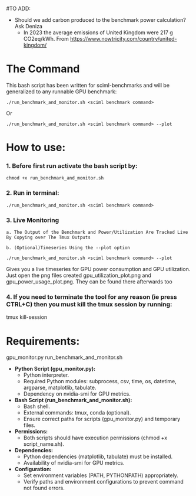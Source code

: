 #TO ADD:
- Should we add carbon produced to the benchmark power calculation? Ask Deniza
	- In 2023 the average emissions of United Kingdom were 217 g CO2eq/kWh. From <https://www.nowtricity.com/country/united-kingdom/>

The Command
===========
This bash script has been written for sciml-benchmarks and will be generalized to any runnable GPU benchmark:

```
./run_benchmark_and_monitor.sh <sciml benchmark command>
```

Or 

```
./run_benchmark_and_monitor.sh <sciml benchmark command> --plot
```

# How to use:
### 1. Before first run activate the bash script by:

```
chmod +x run_benchmark_and_monitor.sh
```

### 2. Run in terminal:

 ```
./run_benchmark_and_monitor.sh <sciml benchmark command> 
```

### 3.  Live Monitoring
	a. The Output of the Benchmark and Power/Utilization Are Tracked Live By Copying over The Tmux Outputs

	b. (Optional)Timeseries Using the --plot option
  
```
./run_benchmark_and_monitor.sh <sciml benchmark command> --plot
```

Gives you a live timeseries for GPU power consumption and GPU utilization. Just open the png files created gpu_utilization_plot.png and gpu_power_usage_plot.png. They can be found there afterwards too

### 4. If you need to terminate the tool for any reason (ie press CTRL+C) then you must kill the tmux session by running:
tmux kill-session


# Requirements:
gpu_monitor.py 
run_benchmark_and_monitor.sh


* **Python Script (gpu_monitor.py):**
	* Python interpreter.
	* Required Python modules: subprocess, csv, time, os, datetime, argparse, matplotlib, tabulate.
	* Dependency on nvidia-smi for GPU metrics.
* **Bash Script (run_benchmark_and_monitor.sh):**
	* Bash shell.
	* External commands: tmux, conda (optional).
	* Ensure correct paths for scripts (gpu_monitor.py) and temporary files.
* **Permissions:**
	* Both scripts should have execution permissions (chmod +x script_name.sh).
* **Dependencies:**
	* Python dependencies (matplotlib, tabulate) must be installed.
	* Availability of nvidia-smi for GPU metrics.
* **Configuration:**
	* Set environment variables (PATH, PYTHONPATH) appropriately.
	* Verify paths and environment configurations to prevent command not found errors.
